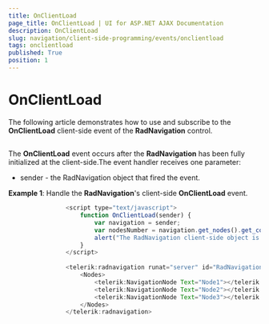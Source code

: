 ```yaml
---
title: OnClientLoad
page_title: OnClientLoad | UI for ASP.NET AJAX Documentation
description: OnClientLoad
slug: navigation/client-side-programming/events/onclientload
tags: onclientload
published: True
position: 1
---
```


# OnClientLoad



The following article demonstrates how to use and subscribe to the __OnClientLoad__ client-side event of the __RadNavigation__ control.

## 

The __OnClientLoad__ event occurs after the __RadNavigation__ has been fully initialized at the client-side.The event handler receives one parameter:

* sender - the RadNavigation object that fired the event.

__Example 1__: Handle the __RadNavigation__'s client-side __OnClientLoad__ event.

````JavaScript
	            <script type="text/javascript">
	                function OnClientLoad(sender) {
	                    var navigation = sender;
	                    var nodesNumber = navigation.get_nodes().get_count();
	                    alert("The RadNavigation client-side object is fully loaded and the number of nodes is " + nodesNumber);
	                }
	            </script>
	
	            <telerik:radnavigation runat="server" id="RadNavigation1" onclientload="OnClientLoad">
	                <Nodes>
	                    <telerik:NavigationNode Text="Node1"></telerik:NavigationNode>
	                    <telerik:NavigationNode Text="Node2"></telerik:NavigationNode>
	                    <telerik:NavigationNode Text="Node3"></telerik:NavigationNode>
	                </Nodes>
	            </telerik:radnavigation>
````


